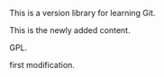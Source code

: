 This is a version library for learning Git.

This is the newly added content.

GPL.

first modification.
